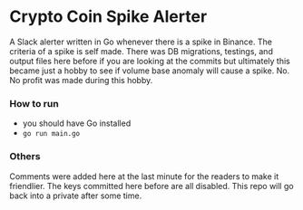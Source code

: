 # Crypto Coin Spike Alerter

A Slack alerter written in Go whenever there is a spike in Binance. The criteria
of a spike is self made. There was DB migrations, testings, and output files
here before if you are looking at the commits but ultimately this became just a
hobby to see if volume base anomaly will cause a spike. No. No profit was made
during this hobby.

### How to run

- you should have Go installed
- `go run main.go`

### Others

Comments were added here at the last minute for the readers to make it
friendlier. The keys committed here before are all disabled. This repo will go
back into a private after some time.
